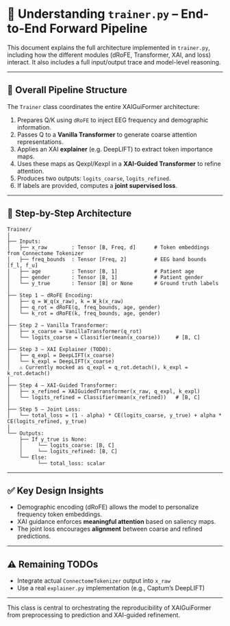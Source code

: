 # 🧠 Understanding `trainer.py` – End-to-End Forward Pipeline

This document explains the full architecture implemented in `trainer.py`, including how the different modules (dRoFE, Transformer, XAI, and loss) interact. It also includes a full input/output trace and model-level reasoning.

---

## 📌 Overall Pipeline Structure

The `Trainer` class coordinates the entire XAIGuiFormer architecture:

1. Prepares Q/K using `dRoFE` to inject EEG frequency and demographic information.
2. Passes Q to a **Vanilla Transformer** to generate coarse attention representations.
3. Applies an XAI **explainer** (e.g. DeepLIFT) to extract token importance maps.
4. Uses these maps as Qexpl/Kexpl in a **XAI-Guided Transformer** to refine attention.
5. Produces two outputs: `logits_coarse`, `logits_refined`.
6. If labels are provided, computes a **joint supervised loss**.

---

## 🧩 Step-by-Step Architecture

```
Trainer/
│
├── Inputs:
│   ├── x_raw        : Tensor [B, Freq, d]      # Token embeddings from Connectome Tokenizer
│   ├── freq_bounds  : Tensor [Freq, 2]         # EEG band bounds [f_l, f_u]
│   ├── age          : Tensor [B, 1]            # Patient age
│   ├── gender       : Tensor [B, 1]            # Patient gender
│   └── y_true       : Tensor [B] or None       # Ground truth labels
│
├── Step 1 – dRoFE Encoding:
│   ├── q = W_q(x_raw), k = W_k(x_raw)
│   ├── q_rot = dRoFE(q, freq_bounds, age, gender)
│   └── k_rot = dRoFE(k, freq_bounds, age, gender)
│
├── Step 2 – Vanilla Transformer:
│   ├── x_coarse = VanillaTransformer(q_rot)
│   └── logits_coarse = Classifier(mean(x_coarse))     # [B, C]
│
├── Step 3 – XAI Explainer (TODO):
│   ├── q_expl = DeepLIFT(x_coarse)
│   └── k_expl = DeepLIFT(x_coarse)
│   ⚠️ Currently mocked as q_expl = q_rot.detach(), k_expl = k_rot.detach()
│
├── Step 4 – XAI-Guided Transformer:
│   ├── x_refined = XAIGuidedTransformer(x_raw, q_expl, k_expl)
│   └── logits_refined = Classifier(mean(x_refined))   # [B, C]
│
├── Step 5 – Joint Loss:
│   └── total_loss = (1 - alpha) * CE(logits_coarse, y_true) + alpha * CE(logits_refined, y_true)
│
└── Outputs:
    ├── If y_true is None:
    │     └── logits_coarse: [B, C]
    │     └── logits_refined: [B, C]
    └── Else:
          └── total_loss: scalar
```

---

## ✅ Key Design Insights

- Demographic encoding (dRoFE) allows the model to personalize frequency token embeddings.
- XAI guidance enforces **meaningful attention** based on saliency maps.
- The joint loss encourages **alignment** between coarse and refined predictions.

---

## ⚠️ Remaining TODOs

- Integrate actual `ConnectomeTokenizer` output into `x_raw`
- Use a real `explainer.py` implementation (e.g., Captum’s DeepLIFT)

---

This class is central to orchestrating the reproducibility of XAIGuiFormer from preprocessing to prediction and XAI-guided refinement.